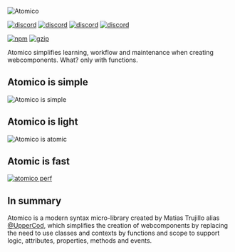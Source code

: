 ![Atomico](https://raw.githubusercontent.com/atomicojs/atomico/brand/logo-header.svg)

[![discord](https://i.ibb.co/hyrTp0W/discord.png)](https://discord.gg/7z3rNhmkNE)
[![discord](https://i.ibb.co/6vRKCcS/twitter.png)](https://twitter.com/atomicojs)
[![discord](https://i.ibb.co/cwsMXmV/doc.png)](https://atomico.gitbook.io/doc/)
[![discord](https://i.ibb.co/mvCFKMN/doc.png)](https://webcomponents.dev/edit/collection/F7dm6YnMEDRtAl57RTXU/d6E4w07fsQbb0CelYQac)

[![npm](https://badgen.net/npm/v/atomico)](http://npmjs.com/atomico)
[![gzip](https://badgen.net/bundlephobia/minzip/atomico)](https://bundlephobia.com/result?p=atomico)

Atomico simplifies learning, workflow and maintenance when creating webcomponents. What? only with functions.

## Atomico is simple

![Atomico is simple](https://i.ibb.co/nQtpxb4/Grupo-22.png)

## Atomico is light

![Atomico is atomic](https://i.ibb.co/M9nCbk3/Grupo-16.png)

## Atomic is fast

[![atomico perf](https://i.ibb.co/3vc0JwN/Grupo-23.png)](https://webcomponents.dev/blog/all-the-ways-to-make-a-web-component/#performance)

## In summary

Atomico is a modern syntax micro-library created by Matias Trujillo alias [@UpperCod](https://github.com/uppercod), which simplifies the creation of webcomponents by replacing the need to use classes and contexts by functions and scope to support logic, attributes, properties, methods and events.
